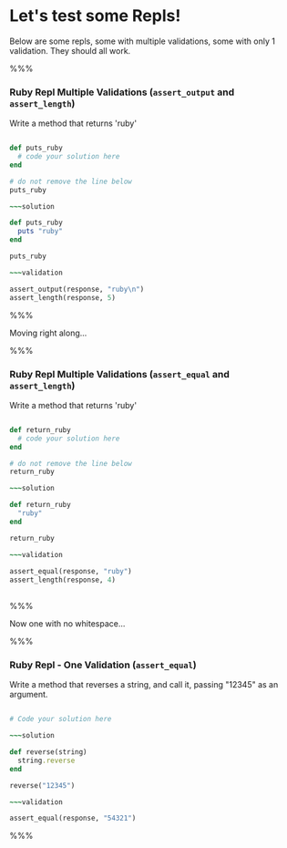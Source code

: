 # Let's test some Repls!

Below are some repls, some with multiple validations, some with only 1 validation. They should all work.

%%%

### Ruby Repl Multiple Validations (`assert_output` and `assert_length`)

Write a method that returns 'ruby'

~~~ruby

def puts_ruby
  # code your solution here
end

# do not remove the line below
puts_ruby

~~~solution

def puts_ruby
  puts "ruby"
end

puts_ruby

~~~validation 

assert_output(response, "ruby\n")
assert_length(response, 5)

~~~

%%%

Moving right along...

%%%

### Ruby Repl Multiple Validations (`assert_equal` and `assert_length`)

Write a method that returns 'ruby'

~~~ruby

def return_ruby
  # code your solution here
end

# do not remove the line below
return_ruby

~~~solution

def return_ruby
  "ruby"
end

return_ruby

~~~validation 
 
assert_equal(response, "ruby")
assert_length(response, 4)
 
~~~

%%%

Now one with no whitespace...

%%%

### Ruby Repl - One Validation (`assert_equal`)

Write a method that reverses a string, and call it, passing "12345" as an argument.

~~~ruby

# Code your solution here

~~~solution

def reverse(string)
  string.reverse
end

reverse("12345")

~~~validation

assert_equal(response, "54321")

~~~

%%%
